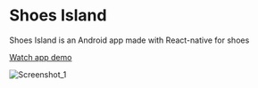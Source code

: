 # Shoes Island
Shoes Island is an Android app made with React-native for shoes 

[Watch app demo](https://drive.google.com/file/d/1AZ5E_8KYoOXHZTItms-C8Ot9mpK9Jpla/view?usp=sharing)

![Screenshot_1](https://user-images.githubusercontent.com/70123789/212495574-1bc526b4-0b6a-4ce0-8c57-3066677a4bce.png)
